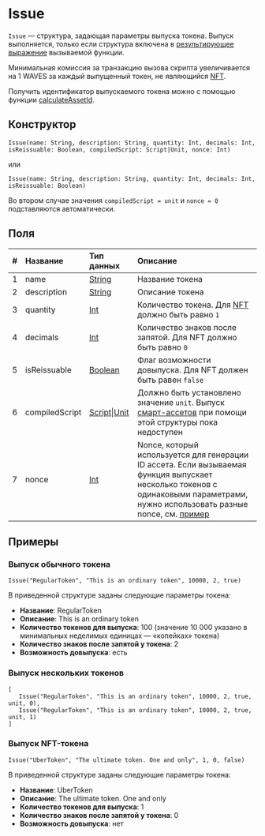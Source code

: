 # Issue

`Issue` — cтруктура, задающая параметры выпуска токена. Выпуск выполняется, только если структура включена в [результирующее выражение](/ru/ride/functions/callable-function#резуnьтат-выпоnнения-2) вызываемой функции.

Минимальная комиссия за транзакцию вызова скрипта увеличивается на 1 WAVES за каждый выпущенный токен, не являющийся [NFT](/ru/blockchain/token/non-fungible-token).

Получить идентификатор выпускаемого токена можно с помощью функции [calculateAssetId](/ru/ride/functions/built-in-functions/blockchain-functions#calculateassetid).

## Конструктор

```ride
Issue(name: String, description: String, quantity: Int, decimals: Int, isReissuable: Boolean, compiledScript: Script|Unit, nonce: Int)
```

или 

```ride
Issue(name: String, description: String, quantity: Int, decimals: Int, isReissuable: Boolean)
```

Во втором случае значения `compiledScript = unit` и `nonce = 0` подставляются автоматически.

## Поля

| # | Название | Тип данных | Описание |
| :--- | :--- | :--- | :--- |
| 1 | name | [String](/ru/ride/data-types/string) | Название токена |
| 2 | description | [String](/ru/ride/data-types/string) | Описание токена |
| 3 | quantity | [Int](/ru/ride/data-types/int) | Количество токена. Для [NFT](/ru/blockchain/token/non-fungible-token) должно быть равно `1` |
| 4 | decimals | [Int](/ru/ride/data-types/int) | Количество знаков после запятой. Для NFT должно быть равно `0` |
| 5 | isReissuable | [Boolean](/ru/ride/data-types/boolean) | Флаг возможности довыпуска. Для NFT должен быть равен `false` |
| 6 | compiledScript | [Script](/ru/ride/script/)&#124;[Unit](/ru/ride/data-types/unit) | Должно быть установлено значение `unit`. Выпуск [смарт-ассетов](/ru/blockchain/token/smart-asset) при помощи этой структуры пока недоступен |
| 7 | nonce | [Int](/ru/ride/data-types/int) | Nonce, который используется для генерации ID ассета. Если вызываемая функция выпускает несколько токенов с одинаковыми параметрами, нужно использовать разные nonce, см. [пример](#выпуск-нескольких-токенов) |

## Примеры

### Выпуск обычного токена

```
Issue("RegularToken", "This is an ordinary token", 10000, 2, true)
```

В приведенной структуре заданы следующие параметры токена:

* **Название**: RegularToken
* **Описание**: This is an ordinary token
* **Количество токенов для выпуска**: 100 (значение 10&nbsp;000 указано в минимальных неделимых единицах — «копейках» токена)
* **Количество знаков после запятой у токена**: 2
* **Возможность довыпуска**: есть

### Выпуск нескольких токенов

```
[
   Issue("RegularToken", "This is an ordinary token", 10000, 2, true, unit, 0),
   Issue("RegularToken", "This is an ordinary token", 10000, 2, true, unit, 1)
]
```

### Выпуск NFT-токена

```
Issue("UberToken", "The ultimate token. One and only", 1, 0, false)
```

В приведенной структуре заданы следующие параметры токена:

* **Название**: UberToken
* **Описание**: The ultimate token. One and only
* **Количество токенов для выпуска**: 1
* **Количество знаков после запятой у токена**: 0
* **Возможность довыпуска**: нет
